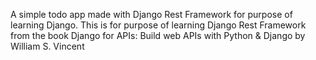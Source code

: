 A simple todo app made with Django Rest Framework for purpose of learning Django.
This is for purpose of learning Django Rest Framework from the book Django for APIs: Build web APIs with Python & Django by William S. Vincent 
